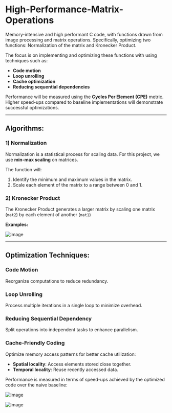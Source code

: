 # High-Performance-Matrix-Operations
Memory-intensive and high performant C code, with functions drawn from image processing and matrix operations. Specifically, optimizing two functions: Normalization of the matrix and Kronecker Product.


The focus is on implementing and optimizing these functions with using techniques such as:

- **Code motion**
- **Loop unrolling**
- **Cache optimization**
- **Reducing sequential dependencies**

Performance will be measured using the **Cycles Per Element (CPE)** metric. Higher speed-ups compared to baseline implementations will demonstrate successful optimizations.

---

## Algorithms:

### 1) Normalization

Normalization is a statistical process for scaling data. For this project, we use **min-max scaling** on matrices.

The function will:
1. Identify the minimum and maximum values in the matrix.
2. Scale each element of the matrix to a range between 0 and 1.

### 2) Kronecker Product

The Kronecker Product generates a larger matrix by scaling one matrix (`mat2`) by each element of another (`mat1`)

**Examples:**

![image](https://github.com/user-attachments/assets/019f8b1b-1296-4086-8256-3e0f537f0f06)

---

## Optimization Techniques:

### Code Motion
Reorganize computations to reduce redundancy.

### Loop Unrolling
Process multiple iterations in a single loop to minimize overhead.

### Reducing Sequential Dependency
Split operations into independent tasks to enhance parallelism.

### Cache-Friendly Coding
Optimize memory access patterns for better cache utilization:
- **Spatial locality**: Access elements stored close together.
- **Temporal locality**: Reuse recently accessed data.

Performance is measured in terms of speed-ups achieved by the optimized code over the naive baseline:

![image](https://github.com/user-attachments/assets/dd2cf9d3-9a87-41d0-a39d-f6681a6f404c)

![image](https://github.com/user-attachments/assets/4663a683-daf4-49c2-8aed-ba88707dde3d)



